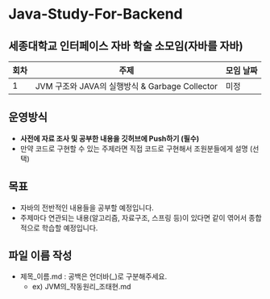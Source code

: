 # Java-Study-For-Backend
## 세종대학교 인터페이스 자바 학술 소모임(자바를 자바)

|회차|주제|모임 날짜|
|------|---|---|
|1|JVM 구조와 JAVA의 실행방식 & Garbage Collector|미정|

## 운영방식
- **사전에 자료 조사 및 공부한 내용을 깃허브에 Push하기 (필수)**
- 만약 코드로 구현할 수 있는 주제라면 직접 코드로 구현해서 조원분들에게 설명 (선택)

## 목표
- 자바의 전반적인 내용들을 공부할 예정입니다.
- 주제마다 연관되는 내용(알고리즘, 자료구조, 스프링 등)이 있다면 같이 엮어서 종합적으로 학습할 예정입니다.

## 파일 이름 작성
- 제목_이름.md : 공백은 언더바(_)로 구분해주세요.
    - ex) JVM의_작동원리_조태현.md 


